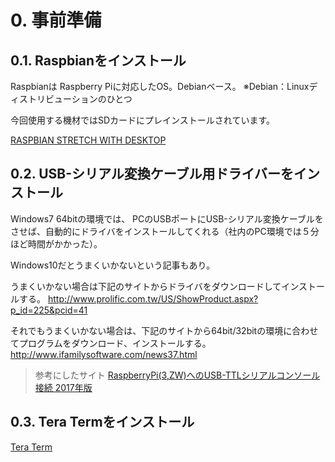 # 0. 事前準備

## 0.1. Raspbianをインストール

Raspbianは Raspberry Piに対応したOS。Debianベース。
※Debian：Linuxディストリビューションのひとつ

今回使用する機材ではSDカードにプレインストールされています。


[RASPBIAN STRETCH WITH DESKTOP](https://www.raspberrypi.org/downloads/raspbian/)


## 0.2. USB-シリアル変換ケーブル用ドライバーをインストール

Windows7 64bitの環境では、
PCのUSBポートにUSB-シリアル変換ケーブルをさせば、自動的にドライバをインストールしてくれる（社内のPC環境では５分ほど時間がかかった）。

Windows10だとうまくいかないという記事もあり。

うまくいかない場合は下記のサイトからドライバをダウンロードしてインストールする。
<http://www.prolific.com.tw/US/ShowProduct.aspx?p_id=225&pcid=41>

それでもうまくいかない場合は、下記のサイトから64bit/32bitの環境に合わせてプログラムをダウンロード、インストールする。
<http://www.ifamilysoftware.com/news37.html>

>参考にしたサイト
>[RaspberryPi(3,ZW)へのUSB-TTLシリアルコンソール接続 2017年版](https://qiita.com/exthnet/items/7354201894dfc734028b)


## 0.3. Tera Termをインストール

[Tera Term](https://forest.watch.impress.co.jp/library/software/utf8teraterm/)
